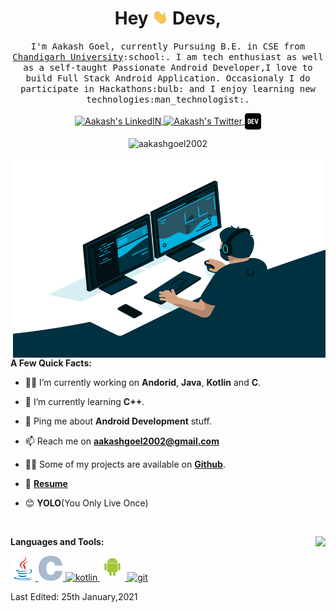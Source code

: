 <h1 align="center">Hey <img src="https://raw.githubusercontent.com/aakashgoel2002/aakashgoel2002/main/assets/hello.gif" width="25px"> Devs,</h1>

<p align="center">
<samp>
    I'm Aakash Goel, currently Pursuing B.E. in CSE from <a href="https://www.cuchd.in/">Chandigarh University</a>:school:. I am tech enthusiast as well as a self-taught Passionate Android Developer,I love to build Full Stack Android Application. Occasionaly I do participate in Hackathons:bulb: and I enjoy learning new technologies:man_technologist:.
  </samp>
</p>
<p align="center">
<a href="https://www.linkedin.com/in/aakashgoel2002/">
  <img align="center" alt="Aakash's LinkedIN" width="22px" src="https://raw.githubusercontent.com/peterthehan/peterthehan/master/assets/linkedin.svg" />
</a>
<a href="https://twitter.com/aakashgoel2002">
  <img align="center" alt="Aakash's Twitter" width="22px" src="https://raw.githubusercontent.com/peterthehan/peterthehan/master/assets/twitter.svg" />
</a>
<a href="https://dev.to/aakashgoel2002/">
  <img align="center" alt="Aakash's Dev Profile" width="26px" src="https://raw.githubusercontent.com/edent/SuperTinyIcons/099dc12b59179d07d534069bc8551718f786d91a/images/svg/dev_to.svg" />
</a>
</p>
<p align="center"> <img src="https://komarev.com/ghpvc/?username=aakashgoel2002&label=Profile%20views&color=0e75b6&style=flat" alt="aakashgoel2002" /> 
<p align="right">
    <img align="right" alt="GIF" src="https://github.com/aakashgoel2002/aakashgoel2002/blob/main/code.gif?raw=true" width="500" height="320" />
    </p>
<p align="left">
    
**A Few Quick Facts:**

- 👨‍💻 I’m currently working on **Andorid**, **Java**, **Kotlin** and **C**.

- 🌱 I’m currently learning **C++**.

- 💬 Ping me about **Android Development** stuff.

- 📫 Reach me on **aakashgoel2002@gmail.com**

- 👨‍💻 Some of my projects are available on <a href="https://github.com/aakashgoel2002?tab=repositories">**Github**</a>.

- 📄 <a href="https://drive.google.com/file/d/1R59kLv-ZM4WS77Y4t5T94GFwoFtN_YWb/view?usp=sharing">**Resume**</a>

- 😊 **YOLO**(You Only Live Once)
<br/>
</p>

<p><img align="right" src="https://github-readme-stats.vercel.app/api/top-langs/?username=aakashgoel2002&layout=compact&theme=gruvbox" /></p>

<p align="left">

**Languages and Tools:**

<a href="https://www.java.com" target="_blank"> <img src="https://raw.githubusercontent.com/devicons/devicon/master/icons/java/java-original.svg" alt="java" width="40" height="40"/> </a> <a href="https://www.cprogramming.com/" target="_blank"> <img src="https://raw.githubusercontent.com/devicons/devicon/master/icons/c/c-original.svg" alt="c" width="40" height="40"/> </a> <a href="https://kotlinlang.org" target="_blank"> <img src="https://www.vectorlogo.zone/logos/kotlinlang/kotlinlang-icon.svg" alt="kotlin" width="40" height="40"/> </a> <a href="https://developer.android.com" target="_blank"> <img src="https://raw.githubusercontent.com/devicons/devicon/master/icons/android/android-original-wordmark.svg" alt="android" width="40" height="40"/> </a> <a href="https://git-scm.com/" target="_blank"> <img src="https://www.vectorlogo.zone/logos/git-scm/git-scm-icon.svg" alt="git" width="40" height="40"/> </a> 
</p>
<p align="left">
    
    
Last Edited: 25th January,2021
</p>
